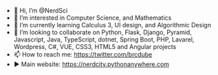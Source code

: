 - 👋 Hi, I’m @NerdSci
- 👀 I’m interested in Computer Science, and Mathematics 
- 🌱 I’m currently learning Calculus 3, UI design, and Algorithmic Design
- 💞️ I’m looking to collaborate on Python, Flask, Django, Pyramid, Javascript, Java, TypeScript, dotnet, Spring Boot, PHP, Lavarel, Wordpress, C#, VUE, CSS3, HTML5 and Angular projects
- 📫 How to reach me: https://twitter.com/brcdube
- ▶️ Main website: https://nerdcity.pythonanywhere.com

<!---
NerdSci/NerdSci is a ✨ special ✨ repository because its `README.md` (this file) appears on your GitHub profile.
You can click the Preview link to take a look at your changes.
--->
